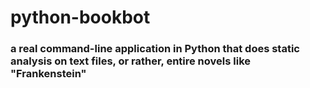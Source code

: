 # python-bookbot
### a real command-line application in Python that does static analysis on text files, or rather, entire novels like "Frankenstein"